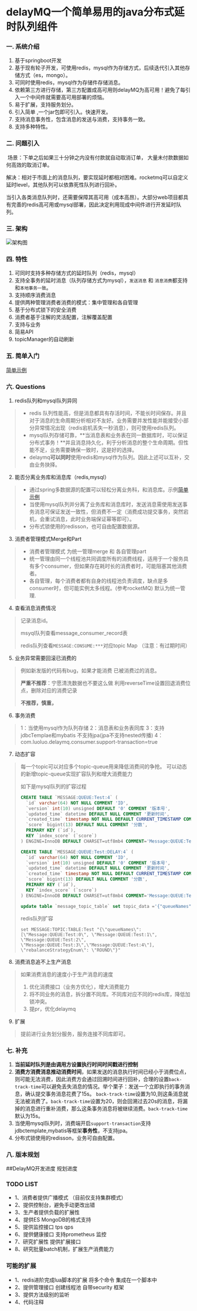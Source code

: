 #  delayMQ一个简单易用的java分布式延时队列组件

###  一. 系统介绍

1. 基于springboot开发
2. 基于现有轮子开发，可使用redis，mysql作为存储方式，后续迭代引入其他存储方式（es，mongo）。
3. 可同时使用redis，mysql作为存储件存储消息。
4. 依赖第三方进行存储，第三方配置成高可用则delayMQ为高可用！避免了每引入一个中间件就需要高可用部署的烦恼。
5. 易于扩展，支持服务划分。
6. 引入简单 ,一个jar包即可引入。快速开发。
7. 支持消息事务性，包含消息的发送与消费，支持事务一致。
8. 支持多种特性。

### 二. 问题引入

​	场景：下单之后如果三十分钟之内没有付款就自动取消订单， 大量未付款数据如何高效的取消订单。

​	解决：相对于市面上的消息队列，要实现延时都相对困难。rocketmq可以自定义延时level，其他队列可以依靠死性队列进行回补。

当引入各类消息队列时，还需要保障其高可用（成本高昂）。大部分web项目都具有完善的redis高可用或mysql部署，因此决定利用现成中间件进行开发延时队列。

### 三. 架构

 ![架构图](doc/image-20200819175155321.png)

### 四. 特性

1. 可同时支持多种存储方式的延时队列（redis，mysql）
2. 支持全事务的延时消息（队列存储方式为mysql），`发送消息` 和 `消息消费`都支持和`本地事务一致`。
4. 支持顺序消费消息
5. 提供两种管理消费者消费的模式：集中管理和各自管理
6. 基于分布式锁下的安全消费
7. 消费者基于注解的灵活配置，注解覆盖配置
7. 支持与业务
8. 简易API
9. topicManager的自动刷新

### 五. 简单入门

[简单示例](doc/Sample.md)

### 六. Questions

1. redis队列和mysql队列异同

> - redis 队列性能高，但是消息都具有存活时间，不能长时间保存。并且对于消息的生命周期分析相对不友好。业务需要并发性能并能接受小部分异常情况出现（redis宕机丢失一秒消息），则可使用redis队列。
> - mysql队列存储可靠，**当消息表和业务表在同一数据库时，可以保证分布式事务！**并且消息持久化，利于分析消息的整个生命周期。但性能不足，业务需要确保一致时，这是好的选择。
> - delaymq**可以同时**使用redis和mysql作为队列。因此上述可以互补，交由业务抉择。

2. 能否分离业务库和消息库（redis,mysql）

> - 通过spring多数据源的配置可以轻松分离业务科，和消息库。示例[简单示例](Sample.md)
> - 当使用mysql队列并分离了业务库和消息库时，发送消息需使用发送事务消息可保证发送一致性，但消费不一定（消费成功提交事务，突然宕机，会重试消息，此时业务端保证幂等即可）。
> - 分布式锁使用的redisson，也可自由配置数据源。

3. 消费者管理模式Merge和Part

> - 消费者管理模式 为统一管理merge 和 各自管理part
> - 统一管理由同一个线程池共同调度所有的消费线程，适用于一个服务具有多个consumer，但如果存在耗时长的消费者时，可能阻塞其他消费者。
> - 各自管理，每个消费者都有自身的线程池负责调度，缺点是多consumer时，但可能实例太多线程。(参考rocketMQ)
默认为统一管理.

4. 查看消息消费情况

> 记录消息id。
>
> msyql队列查看message_consumer_record表
>
> redis队列查看`MESSAGE:CONSUME:***`对应topic Map （注意：有过期时间）

5. 业务异常需要回滚已消费的

> 例如新发版的代码有bug，如果才能消费 已被消费过的消息。
>
> **严重不推荐**：宁愿清洗数据也不要这么做
> 利用reverseTime设置回退消费位点，删除对应的消费记录
>
> **不推荐，慎重，**


6. 事务消费

> 1：当使用mysql作为队列存储 
> 2：消息表和业务表同库 
> 3：支持jdbcTemplae和mybatis 不支持jpa(jpa不支持nested传播)
> 4：com.luoluo.delaymq.consumer.support-transaction=true

7. 动态扩容
> 每一个topic可以对应多个topic-queue用来降低消费间的争抢。
> 可以动态的新增topic-queue实现扩容队列和增大消费能力
>
> 如下是mysql队列的扩容过程
> ~~~sql
> CREATE TABLE `MESSAGE:QUEUE:Test:4` (
>   `id` varchar(64) NOT NULL COMMENT 'ID',
>   `version` int(10) unsigned DEFAULT '0' COMMENT '版本号',
>   `updated_time` datetime DEFAULT NULL COMMENT '更新时间',
>   `created_time` timestamp NOT NULL DEFAULT CURRENT_TIMESTAMP COMMENT '操作时间',
>   `score` bigint(13) DEFAULT NULL COMMENT '分数',
>   PRIMARY KEY (`id`),
>   KEY `index_score` (`score`)
> ) ENGINE=InnoDB DEFAULT CHARSET=utf8mb4 COMMENT='Message:QUEUE:Test:4顺序表';
> 
> CREATE TABLE `MESSAGE:QUEUE:Test:DELAY:4` (
>   `id` varchar(64) NOT NULL COMMENT 'ID',
>   `version` int(10) unsigned DEFAULT '0' COMMENT '版本号',
>   `updated_time` datetime DEFAULT NULL COMMENT '更新时间',
>   `created_time` timestamp NOT NULL DEFAULT CURRENT_TIMESTAMP COMMENT '操作时间',
>   `score` bigint(13) DEFAULT NULL COMMENT '分数',
>   PRIMARY KEY (`id`),
>   KEY `index_score` (`score`)
> ) ENGINE=InnoDB DEFAULT CHARSET=utf8mb4 COMMENT='Message:QUEUE:Test:DELAY:4顺序表';
> 
> update table `message_topic_table` set topic_data ='{"queueNames": ["Message:QUEUE:Test:0", "Message:QUEUE:Test:1", "Message:QUEUE:Test:2", "Message:QUEUE:Test:3","Message:QUEUE:Test:4"], "rebalanceStrategyEnum": "ROUND"}' where id ='Test';
> ~~~
>
> redis队列扩容
>
> ~~~
> set MESSAGE:TOPIC:TABLE:Test "{\"queueNames\": [\"Message:QUEUE:Test:0\", \"Message:QUEUE:Test:1\", \"Message:QUEUE:Test:2\", \"Message:QUEUE:Test:3\",\"Message:QUEUE:Test:4\"], \"rebalanceStrategyEnum\": \"ROUND\"}"
> ~~~

8. 消费消息追不上生产消息

> 如果消费消息的速度小于生产消息的速度
>
> 1. 优化消费接口（业务方优化），增大消费能力
> 2. 将不同业务的消息，拆分置不同库。不同库对应不同的redis库，降低加锁冲突。
> 3. 提pr，优化delaymq

9. 扩展

> 提前进行业务划分服务，服务连接不同库即可。

### 七. 补充

1. **当前延时队列是由调用方设置执行时间时间戳进行控制**
2. **消费方消费消息推动消费时间**，如果发送的消息执行时间已经小于消费位点，则可能无法消费，因此消费方会通过回溯时间进行回补，合理的设置`back-track-time`可以避免丢失消息的情况。举个栗子：发送一个立即执行的事务消息，确认提交事务消息花费了15s。 `back-track-time`设置为10,则这条消息就无法被消费了。`back-track-time`设置为20，则会回溯过去20s的消息，将漏掉的消息进行重补消费，那么这条事务消息将被继续消费。`back-track-time`默认为15s。
3. 当使用mysql队列时，消费端开启`support-transaction`支持jdbctemplate,mybatis等框架**事务性**，不支持jpa。
4. 分布式锁使用的redisson，业务可自由配置。

### 八. 版本规划

##DelayMQ开发进度 规划进度

### TODO LIST
- 1、消费者提供广播模式 （目前仅支持集群模式）
- 2、提供控制台，避免手动更改出错
- 3、生产者提供负载的扩展性
- 4、提供ES MongoDB的格式支持
- 5、提供监控接口 tps qps 
- 6、提供健康接口 支持prometheus 监控
- 7、研究扩展性 提供扩展接口 
- 8、研究批量batch机制，扩展生产消费能力

### 可能的扩展

- 1、redis进阶完成lua脚本的扩展 将多个命令 集成在一个脚本中
- 2、提供管理接口 创建线程池 自带security 框架
- 3、提供方法级别的监听
- 4、代码注释

